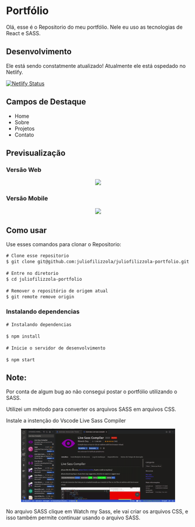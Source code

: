 # Portfólio

Olá, esse é o Repositorio do meu portfólio.
Nele eu uso as tecnologias de React e SASS.

## Desenvolvimento
Ele está sendo constatmente atualizado!
Atualmente ele está ospedado no Netlify.

[![Netlify Status](https://api.netlify.com/api/v1/badges/43b22bea-1d2a-4a08-aa74-4d30aa6d9006/deploy-status)](https://app.netlify.com/sites/juliofilizzola/deploys)

## Campos de Destaque
- Home
- Sobre
- Projetos
- Contato

## Previsualização

  ### Versão Web
  <p align="center">
    <img height="200"src="./src/image/README/portWeb.gif">
  </p>

  ### Versão Mobile

  <p align="center">
    <img height="300"src="./src/image/README/Portfólio.gif">
  </p>


## Como usar
Use esses comandos para clonar o Repositorio:

```
# Clone esse repositorio
$ git clone git@github.com:juliofilizzola/juliofilizzola-portfolio.git

# Entre no diretorio
$ cd juliofilizzola-portfolio

# Remover o repositório de origem atual
$ git remote remove origin
```

### Instalando dependencias


```
# Instalando dependencias

$ npm install

# Inicie o servidor de desenvolvimento

$ npm start

```

## **Note**:
Por conta de algum bug ao não consegui postar o portfólio utilizando o SASS.

Utilizei um método para converter os arquivos SASS em arquivos CSS.

Instale a instenção do Vscode Live Sass Compiler

<p align="center">
  <img height="200"src="./src/image/README/Live.gif">
</p>

No arquivo SASS clique em Watch my Sass, ele vai criar os arquivos CSS, e isso também permite continuar usando o arquivo SASS.
